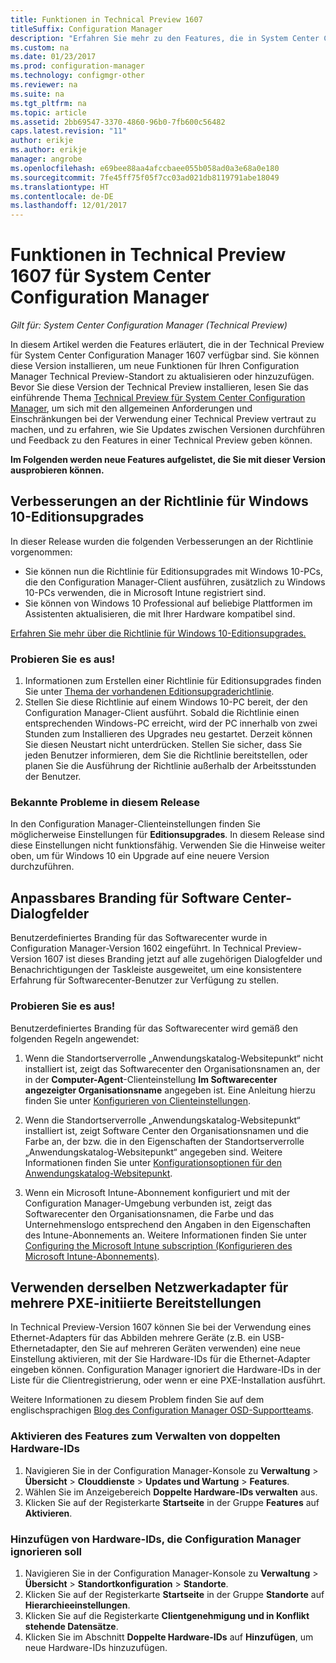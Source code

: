 ```yaml
---
title: Funktionen in Technical Preview 1607
titleSuffix: Configuration Manager
description: "Erfahren Sie mehr zu den Features, die in System Center Configuration Manager Technical Preview 1607 zur Verfügung stehen."
ms.custom: na
ms.date: 01/23/2017
ms.prod: configuration-manager
ms.technology: configmgr-other
ms.reviewer: na
ms.suite: na
ms.tgt_pltfrm: na
ms.topic: article
ms.assetid: 2bb69547-3370-4860-96b0-7fb600c56482
caps.latest.revision: "11"
author: erikje
ms.author: erikje
manager: angrobe
ms.openlocfilehash: e69bee88aa4afccbaee055b058ad0a3e68a0e180
ms.sourcegitcommit: 7fe45ff75f05f7cc03ad021db8119791abe18049
ms.translationtype: HT
ms.contentlocale: de-DE
ms.lasthandoff: 12/01/2017
---
```

# <a name="capabilities-in-technical-preview-1607-for-system-center-configuration-manager"></a>Funktionen in Technical Preview 1607 für System Center Configuration Manager

*Gilt für: System Center Configuration Manager (Technical Preview)*

In diesem Artikel werden die Features erläutert, die in der Technical Preview für System Center Configuration Manager 1607 verfügbar sind. Sie können diese Version installieren, um neue Funktionen für Ihren Configuration Manager Technical Preview-Standort zu aktualisieren oder hinzuzufügen.      Bevor Sie diese Version der Technical Preview installieren, lesen Sie das einführende Thema [Technical Preview für System Center Configuration Manager](../../core/get-started/technical-preview.md), um sich mit den allgemeinen Anforderungen und Einschränkungen bei der Verwendung einer Technical Preview vertraut zu machen, und zu erfahren, wie Sie Updates zwischen Versionen durchführen und Feedback zu den Features in einer Technical Preview geben können.    


**Im Folgenden werden neue Features aufgelistet, die Sie mit dieser Version ausprobieren können.**  

## <a name="dmp_edition"></a>Verbesserungen an der Richtlinie für Windows 10-Editionsupgrades

In dieser Release wurden die folgenden Verbesserungen an der Richtlinie vorgenommen:

* Sie können nun die Richtlinie für Editionsupgrades mit Windows 10-PCs, die den Configuration Manager-Client ausführen, zusätzlich zu Windows 10-PCs verwenden, die in Microsoft Intune registriert sind.
* Sie können von Windows 10 Professional auf beliebige Plattformen im Assistenten aktualisieren, die mit Ihrer Hardware kompatibel sind.

[Erfahren Sie mehr über die Richtlinie für Windows 10-Editionsupgrades.](/sccm/compliance/deploy-use/upgrade-windows-version)

### <a name="try-it-out"></a>Probieren Sie es aus!

1. Informationen zum Erstellen einer Richtlinie für Editionsupgrades finden Sie unter [Thema der vorhandenen Editionsupgraderichtlinie](/sccm/compliance/deploy-use/upgrade-windows-version).
2. Stellen Sie diese Richtlinie auf einem Windows 10-PC bereit, der den Configuration Manager-Client ausführt.
Sobald die Richtlinie einen entsprechenden Windows-PC erreicht, wird der PC innerhalb von zwei Stunden zum Installieren des Upgrades neu gestartet. Derzeit können Sie diesen Neustart nicht unterdrücken. Stellen Sie sicher, dass Sie jeden Benutzer informieren, dem Sie die Richtlinie bereitstellen, oder planen Sie die Ausführung der Richtlinie außerhalb der Arbeitsstunden der Benutzer.

### <a name="known-issue-with-this-release"></a>Bekannte Probleme in diesem Release
In den Configuration Manager-Clienteinstellungen finden Sie möglicherweise Einstellungen für **Editionsupgrades**. In diesem Release sind diese Einstellungen nicht funktionsfähig. Verwenden Sie die Hinweise weiter oben, um für Windows 10 ein Upgrade auf eine neuere Version durchzuführen.

## <a name="customizable-branding-for-software-center-dialogs"></a>Anpassbares Branding für Software Center-Dialogfelder

Benutzerdefiniertes Branding für das Softwarecenter wurde in Configuration Manager-Version 1602 eingeführt. In Technical Preview-Version 1607 ist dieses Branding jetzt auf alle zugehörigen Dialogfelder und Benachrichtigungen der Taskleiste ausgeweitet, um eine konsistentere Erfahrung für Softwarecenter-Benutzer zur Verfügung zu stellen.

### <a name="try-it-out"></a>Probieren Sie es aus!

Benutzerdefiniertes Branding für das Softwarecenter wird gemäß den folgenden Regeln angewendet:

1. Wenn die Standortserverrolle „Anwendungskatalog-Websitepunkt“ nicht installiert ist, zeigt das Softwarecenter den Organisationsnamen an, der in der **Computer-Agent**-Clienteinstellung **Im Softwarecenter angezeigter Organisationsname** angegeben ist. Eine Anleitung hierzu finden Sie unter [Konfigurieren von Clienteinstellungen](../../core/clients/deploy/configure-client-settings.md).

2. Wenn die Standortserverrolle „Anwendungskatalog-Websitepunkt“ installiert ist, zeigt Software Center den Organisationsnamen und die Farbe an, der bzw. die in den Eigenschaften der Standortserverrolle „Anwendungskatalog-Websitepunkt“ angegeben sind. Weitere Informationen finden Sie unter [Konfigurationsoptionen für den Anwendungskatalog-Websitepunkt](../../core/servers/deploy/configure/configuration-options-for-site-system-roles.md#BKMK_ApplicationCatalog_Website).

3. Wenn ein Microsoft Intune-Abonnement konfiguriert und mit der Configuration Manager-Umgebung verbunden ist, zeigt das Softwarecenter den Organisationsnamen, die Farbe und das Unternehmenslogo entsprechend den Angaben in den Eigenschaften des Intune-Abonnements an. Weitere Informationen finden Sie unter [Configuring the Microsoft Intune subscription (Konfigurieren des Microsoft Intune-Abonnements)](/mdm/deploy-use/configure-intune-subscription).

## <a name="use-the-same-network-adapter-for-multiple-pxe-initiated-deployments"></a>Verwenden derselben Netzwerkadapter für mehrere PXE-initiierte Bereitstellungen
In Technical Preview-Version 1607 können Sie bei der Verwendung eines Ethernet-Adapters für das Abbilden mehrere Geräte (z.B. ein USB-Ethernetadapter, den Sie auf mehreren Geräten verwenden) eine neue Einstellung aktivieren, mit der Sie Hardware-IDs für die Ethernet-Adapter eingeben können. Configuration Manager ignoriert die Hardware-IDs in der Liste für die Clientregistrierung, oder wenn er eine PXE-Installation ausführt.

Weitere Informationen zu diesem Problem finden Sie auf dem englischsprachigen [Blog des Configuration Manager OSD-Supportteams](https://blogs.technet.microsoft.com/system_center_configuration_manager_operating_system_deployment_support_blog/2015/08/27/reusing-the-same-nic-for-multiple-pxe-initiated-deployments-in-system-center-configuration-manger-osd/).  

### <a name="enable-the-feature-to-manage-duplicate-hardware-identifiers"></a>Aktivieren des Features zum Verwalten von doppelten Hardware-IDs  
1. Navigieren Sie in der Configuration Manager-Konsole zu **Verwaltung** > **Übersicht** > **Clouddienste** > **Updates und Wartung** > **Features**.
2. Wählen Sie im Anzeigebereich **Doppelte Hardware-IDs verwalten** aus.
3. Klicken Sie auf der Registerkarte **Startseite** in der Gruppe **Features** auf **Aktivieren**.

### <a name="add-hardware-identifiers-for-configuration-manager-to-ignore"></a>Hinzufügen von Hardware-IDs, die Configuration Manager ignorieren soll  
1. Navigieren Sie in der Configuration Manager-Konsole zu **Verwaltung** > **Übersicht** > **Standortkonfiguration** > **Standorte**.
2. Klicken Sie auf der Registerkarte **Startseite** in der Gruppe **Standorte** auf **Hierarchieeinstellungen**.
3. Klicken Sie auf die Registerkarte **Clientgenehmigung und in Konflikt stehende Datensätze**.
4. Klicken Sie im Abschnitt **Doppelte Hardware-IDs** auf **Hinzufügen**, um neue Hardware-IDs hinzuzufügen.
